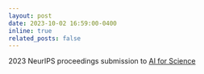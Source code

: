 ```yaml
---
layout: post
date: 2023-10-02 16:59:00-0400
inline: true
related_posts: false
---
```


2023 NeurIPS proceedings submission to <a href='https://ai4sciencecommunity.github.io'>AI for Science</a>
